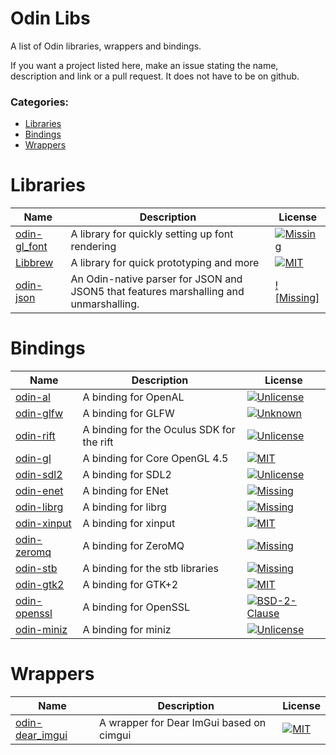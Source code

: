 # Odin Libs
A list of Odin libraries, wrappers and bindings.

If you want a project listed here, make an issue stating the name, description and link or a pull request.
It does not have to be on github.

### Categories:
  - [Libraries](#libraries)
  - [Bindings](#bindings)
  - [Wrappers](#wrappers)

# Libraries
| Name                                                    | Description                                     | License                    
|---------------------------------------------------------|-------------------------------------------------|-----------------------
| [odin-gl_font](https://github.com/vassvik/odin-gl_font) | A library for quickly setting up font rendering | [![Missing](https://img.shields.io/github/license/vassvik/odin-gl_font.svg)](https://github.com/vassvik/odin-gl_font/blob/master/LICENSE) 
| [Libbrew](https://github.com/ThisDrunkDane/libbrew)     | A library for quick prototyping and more        | [![MIT](https://img.shields.io/github/license/ThisDrunkDane/libbrew.svg)](https://github.com/ThisDrunkDane/libbrew/blob/master/LICENSE) 
| [odin-json](https://github.com/bpunsky/odin-json) | An Odin-native parser for JSON and JSON5 that features marshalling and unmarshalling. | [![Missing]](https://img.shields.io/github/license/bpunsky/odin-json.svg)
# Bindings
| Name                                                        | Description                               | License                    
|-------------------------------------------------------------|-------------------------------------------|-----------------
| [odin-al](https://github.com/thebirk/odin-al)               | A binding for OpenAL                      | [![Unlicense](https://img.shields.io/github/license/thebirk/odin-al.svg)](https://github.com/thebirk/odin-al/blob/master/LICENSE) 
| [odin-glfw](https://github.com/vassvik/odin-glfw)           | A binding for GLFW                        | [![Unknown](https://img.shields.io/github/license/vassvik/odin-glfw.svg)](https://github.com/vassvik/odin-glfw/blob/master/LICENSE) 
| [odin-rift](https://github.com/vassvik/odin-rift)           | A binding for the Oculus SDK for the rift | [![Unlicense](https://img.shields.io/github/license/vassvik/odin-rift.svg)](https://github.com/vassvik/odin-rift/blob/master/LICENSE) 
| [odin-gl](https://github.com/vassvik/odin-gl)               | A binding for Core OpenGL 4.5             | [![MIT](https://img.shields.io/github/license/vassvik/odin-gl.svg)](https://github.com/vassvik/odin-gl/blob/master/LICENSE) 
| [odin-sdl2](https://github.com/shuaDev/odin-sdl2)           | A binding for SDL2                        | [![Unlicense](https://img.shields.io/github/license/shuaDev/odin-sdl2.svg)](https://github.com/shuaDev/odin-sdl2/blob/master/LICENSE) 
| [odin-enet](https://github.com/zpl-c/odin-enet)             | A binding for ENet                        | [![Missing](https://img.shields.io/github/license/zpl-c/odin-enet.svg)](https://github.com/zpl-c/odin-enet/blob/master/LICENSE) 
| [odin-librg](https://github.com/librg/librg-odin)           | A binding for librg                       | [![Missing](https://img.shields.io/github/license/librg/librg-odin.svg)](https://github.com/librg/librg-odin/blob/master/LICENSE) 
| [odin-xinput](https://github.com/ThisDrunkDane/odin-xinput) | A binding for xinput                      | [![MIT](https://img.shields.io/github/license/ThisDrunkDane/odin-xinput.svg)](https://github.com/ThisDrunkDane/odin-xinput/blob/master/LICENSE) 
| [odin-zeromq](https://github.com/zaklaus/odin-zeromq)       | A binding for ZeroMQ                      | [![Missing](https://img.shields.io/github/license/zaklaus/odin-zeromq.svg)](https://github.com/zaklaus/odin-zeromq/blob/master/LICENSE) 
| [odin-stb](https://github.com/vassvik/odin-stb)             | A binding for the stb libraries           | [![Missing](https://img.shields.io/github/license/vassvik/odin-stb.svg)](https://github.com/vassvik/odin-stb/blob/master/LICENSE) 
| [odin-gtk2](https://github.com/ReneHSZ/odin-gtk2)           | A binding for GTK+2                       | [![MIT](https://img.shields.io/github/license/ReneHSZ/odin-gtk2.svg)](https://github.com/ReneHSZ/odin-gtk2/blob/master/LICENSE) 
| [odin-openssl](https://github.com/ReneHSZ/odin-openssl)     | A binding for OpenSSL                     | [![BSD-2-Clause](https://img.shields.io/github/license/ReneHSZ/odin-openssl.svg)](https://github.com/ReneHSZ/odin-openssl/blob/master/LICENSE) 
| [odin-miniz](https://github.com/ReneHSZ/odin-miniz)         | A binding for miniz                       | [![Unlicense](https://img.shields.io/github/license/ReneHSZ/odin-miniz.svg)](https://github.com/ReneHSZ/odin-miniz/blob/master/LICENSE) 
# Wrappers 
| Name                                                                | Description                              | License        
|---------------------------------------------------------------------|------------------------------------------|------------
| [odin-dear_imgui](https://github.com/ThisDrunkDane/odin-dear_imgui) | A wrapper for Dear ImGui based on cimgui | [![MIT](https://img.shields.io/github/license/ThisDrunkDane/odin-dear_imgui.svg)](https://github.com/ThisDrunkDane/odin-dear_imgui/blob/master/LICENSE) 
